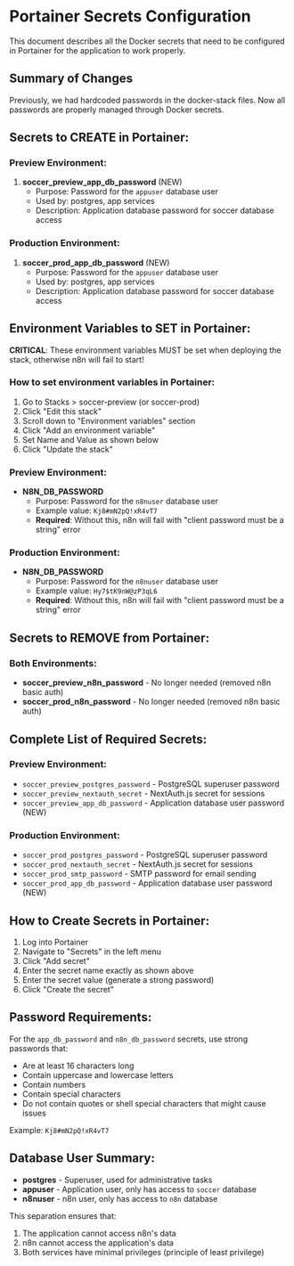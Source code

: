 # Portainer Secrets Configuration

This document describes all the Docker secrets that need to be configured in Portainer for the application to work properly.

## Summary of Changes

Previously, we had hardcoded passwords in the docker-stack files. Now all passwords are properly managed through Docker secrets.

## Secrets to CREATE in Portainer:

### Preview Environment:
1. **soccer_preview_app_db_password** (NEW)
   - Purpose: Password for the `appuser` database user
   - Used by: postgres, app services
   - Description: Application database password for soccer database access

### Production Environment:
1. **soccer_prod_app_db_password** (NEW)
   - Purpose: Password for the `appuser` database user
   - Used by: postgres, app services
   - Description: Application database password for soccer database access

## Environment Variables to SET in Portainer:

**CRITICAL**: These environment variables MUST be set when deploying the stack, otherwise n8n will fail to start!

### How to set environment variables in Portainer:
1. Go to Stacks > soccer-preview (or soccer-prod)
2. Click "Edit this stack"
3. Scroll down to "Environment variables" section
4. Click "Add an environment variable"
5. Set Name and Value as shown below
6. Click "Update the stack"

### Preview Environment:
- **N8N_DB_PASSWORD** 
  - Purpose: Password for the `n8nuser` database user
  - Example value: `Kj8#mN2pQ!xR4vT7`
  - **Required**: Without this, n8n will fail with "client password must be a string" error

### Production Environment:
- **N8N_DB_PASSWORD**
  - Purpose: Password for the `n8nuser` database user  
  - Example value: `Hy7$tK9nW@zP3qL6`
  - **Required**: Without this, n8n will fail with "client password must be a string" error

## Secrets to REMOVE from Portainer:

### Both Environments:
- **soccer_preview_n8n_password** - No longer needed (removed n8n basic auth)
- **soccer_prod_n8n_password** - No longer needed (removed n8n basic auth)

## Complete List of Required Secrets:

### Preview Environment:
- `soccer_preview_postgres_password` - PostgreSQL superuser password
- `soccer_preview_nextauth_secret` - NextAuth.js secret for sessions
- `soccer_preview_app_db_password` - Application database user password (NEW)

### Production Environment:
- `soccer_prod_postgres_password` - PostgreSQL superuser password
- `soccer_prod_nextauth_secret` - NextAuth.js secret for sessions
- `soccer_prod_smtp_password` - SMTP password for email sending
- `soccer_prod_app_db_password` - Application database user password (NEW)

## How to Create Secrets in Portainer:

1. Log into Portainer
2. Navigate to "Secrets" in the left menu
3. Click "Add secret"
4. Enter the secret name exactly as shown above
5. Enter the secret value (generate a strong password)
6. Click "Create the secret"

## Password Requirements:

For the `app_db_password` and `n8n_db_password` secrets, use strong passwords that:
- Are at least 16 characters long
- Contain uppercase and lowercase letters
- Contain numbers
- Contain special characters
- Do not contain quotes or shell special characters that might cause issues

Example: `Kj8#mN2pQ!xR4vT7`

## Database User Summary:

- **postgres** - Superuser, used for administrative tasks
- **appuser** - Application user, only has access to `soccer` database
- **n8nuser** - n8n user, only has access to `n8n` database

This separation ensures that:
1. The application cannot access n8n's data
2. n8n cannot access the application's data
3. Both services have minimal privileges (principle of least privilege)